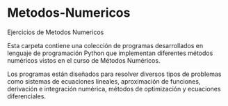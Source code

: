 # Metodos-Numericos
Ejercicios de Metodos Numericos

Esta carpeta contiene una colección de programas desarrollados en lenguaje de programación Python que implementan diferentes métodos numéricos vistos en el curso de Métodos Numéricos.

Los programas están diseñados para resolver diversos tipos de problemas como sistemas de ecuaciones lineales, aproximación de funciones, derivación e integración numérica, métodos de optimización y ecuaciones diferenciales.
